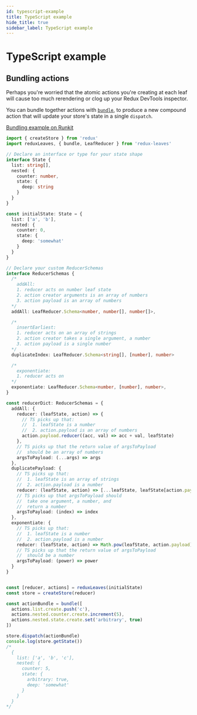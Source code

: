 ```yaml
---
id: typescript-example
title: TypeScript example
hide_title: true
sidebar_label: TypeScript example
---
```


# TypeScript example

## Bundling actions
Perhaps you're worried that the atomic actions you're creating at each leaf will cause too much rerendering or clog up your Redux DevTools inspector.

You can bundle together actions with [`bundle`](../api/bundle.md), to produce a new compound action that will update your store's state in a single `dispatch`.

[Bundling example on Runkit](https://runkit.com/richardcrng/redux-leaves-bundling-actions)

```typescript
import { createStore } from 'redux'
import reduxLeaves, { bundle, LeafReducer } from 'redux-leaves'

// Declare an interface or type for your state shape
interface State {
  list: string[],
  nested: {
    counter: number,
    state: {
      deep: string
    }
  }
}

const initialState: State = {
  list: ['a', 'b'],
  nested: {
    counter: 0,
    state: {
      deep: 'somewhat'
    }
  }
}

// Declare your custom ReducerSchemas
interface ReducerSchemas {
  /*
    addAll:
    1. reducer acts on number leaf state
    2. action creator arguments is an array of numbers
    3. action payload is an array of numbers
  */
  addAll: LeafReducer.Schema<number, number[], number[]>,

  /*
    insertEarliest:
    1. reducer acts on an array of strings
    2. action creator takes a single argument, a number
    3. action payload is a single number
  */
  duplicateIndex: LeafReducer.Schema<string[], [number], number>

  /*
    exponentiate:
    1. reducer acts on
  */
  exponentiate: LeafReducer.Schema<number, [number], number>,
}

const reducerDict: ReducerSchemas = {
  addAll: {
    reducer: (leafState, action) => {
      // TS picks up that:
      //  1. leafState is a number
      //  2. action.payload is an array of numbers
      action.payload.reducer((acc, val) => acc + val, leafState)
    },
    // TS picks up that the return value of argsToPayload
    //  should be an array of numbers
    argsToPayload: (...args) => args
  },
  duplicatePayload: {
    // TS picks up that:
    //  1. leafState is an array of strings
    //  2. action.payload is a number
    reducer: (leafState, action) => [...leafState, leafState[action.payload]],
    // TS picks up that argsToPayload should
    //  take one argument, a number, and
    //  return a number
    argsToPayload: (index) => index
  },
  exponentiate: {
    // TS picks up that:
    //  1. leafState is a number
    //  2. action.payload is a number
    reducer: (leafState, action) => Math.pow(leafState, action.payload),
    // TS picks up that the return value of argsToPayload
    //  should be a number
    argsToPayload: (power) => power
  }
}


const [reducer, actions] = reduxLeaves(initialState)
const store = createStore(reducer)

const actionBundle = bundle([
  actions.list.create.push('c'),
  actions.nested.counter.create.increment(5),
  actions.nested.state.create.set('arbitrary', true)
])

store.dispatch(actionBundle)
console.log(store.getState())
/*
  {
    list: ['a', 'b', 'c'],
    nested: {
      counter: 5,
      state: {
        arbitrary: true,
        deep: 'somewhat'
      }
    }
  }
*/
```
